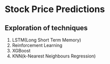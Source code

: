 # Stock Price Predictions

## Exploration of techniques 

1. LSTM(Long Short Term Memory)
2. Reinforcement Learning
3. XGBoost
4. KNN(k-Nearest Neighbours Regression)
